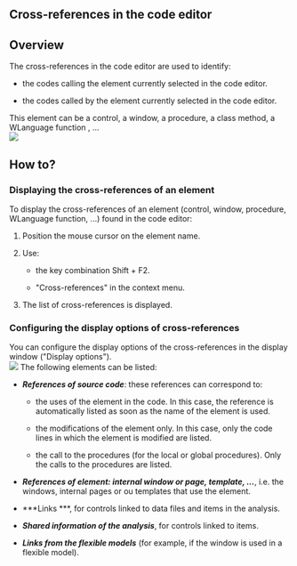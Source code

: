 


## Cross-references in the code editor
			



<a name="NOTE1"></a>
<a name="NOTE1_1"></a>


## Overview
<a name="overview_ELTTEXTE000119"></a>
The cross-references in the code editor are used to identify:

- the codes calling the element currently selected in the code editor.

- the codes called by the element currently selected in the code editor.




This element can be a control, a window, a procedure, a class method, a WLanguage function , ...<br>![](https://doc.pcsoft.fr/en-US/images/image.awp?langid=3&name=Ref_croisees.gif&type=thumb)


<a name="NOTE2"></a>
<a name="NOTE2_1"></a>


## How to?
<a name="how_ELTTEXTE000143"></a>


### Displaying the cross-references of an element
<a name="displaying_the_crossreferences_element_ELTPARAGRAPHE000024"></a>

To display the cross-references of an element (control, window, procedure, WLanguage function, ...) found in the code editor:

1. Position the mouse cursor on the element name.

2. Use: 

	- the key combination Shift + F2.

	- "Cross-references" in the context menu. 




3. The list of cross-references is displayed.



<a name="NOTE2_2"></a>


### Configuring the display options of cross-references
<a name="configuring_the_display_options_crossreferences_ELTPARAGRAPHE000038"></a>You can configure the display options of the cross-references in the display window ("Display options").<br>![](https://doc.pcsoft.fr/en-US/images/image.awp?langid=3&name=Ref_croisees_option.gif&type=thumb)
The following elements can be listed:

- ***References of source code***: these references can correspond to:

	- the uses of the element in the code. In this case, the reference is automatically listed as soon as the name of the element is used.

	- the modifications of the element only. In this case, only the code lines in which the element is modified are listed.

	- the call to the procedures (for the local or global procedures). Only the calls to the procedures are listed.




- ***References of element: internal window or page, template, ...***, i.e. the windows, internal pages or ou templates that use the element.

- ***Links ***, for controls linked to data files and items in the analysis.

- ***Shared information of the analysis***, for controls linked to items.

- ***Links from the flexible models*** (for example, if the window is used in a flexible model).





